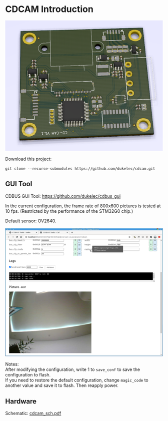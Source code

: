 CDCAM Introduction
=======================================

<img src="hardware/cdcam_3d.png">

Download this project:
```
git clone --recurse-submodules https://github.com/dukelec/cdcam.git
```

## GUI Tool

CDBUS GUI Tool: https://github.com/dukelec/cdbus_gui

In the current configuration, the frame rate of 800x600 pictures is tested at 10 fps. (Restricted by the performance of the STM32G0 chip.)

Default sensor: OV2640.

<img src="doc/cdbus_gui.png">

Notes:  
After modifying the configuration, write 1 to `save_conf` to save the configuration to flash.  
If you need to restore the default configuration, change `magic_code` to another value and save it to flash. Then reapply power.


## Hardware

Schematic: <a href="hardware/cdcam_sch.pdf">cdcam_sch.pdf</a>


